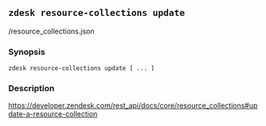 ## `zdesk resource-collections update`

/resource_collections.json

### Synopsis

    zdesk resource-collections update [ ... ]

### Description

https://developer.zendesk.com/rest_api/docs/core/resource_collections#update-a-resource-collection

